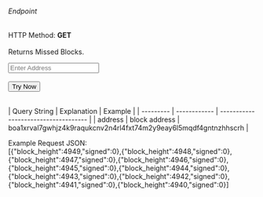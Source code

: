 <h6>Endpoint</h6>
<p id="endpoint"></p>

HTTP Method: **GET**
<br/>
<br/>
Returns Missed Blocks.

<input class="md-input" placeholder="Enter Address" id="address"></input><br/><br/>
<button class="md-button" onclick="tryNow()">Try Now</button>
<script>
   document.getElementById("endpoint").innerHTML =`https://dev-stoa-boascan.bosagora.com/validator/missed-blocks/${document.getElementById("address").value ||"boa1xrval7gwhjz4k9raqukcnv2n4rl4fxt74m2y9eay6l5mqdf4gntnzhhscrh"}`
    function tryNow(){
        document.getElementById("showResult").innerHTML =""
        document.getElementById("endpoint").innerHTML =""
        fetch(`https://dev-stoa-boascan.bosagora.com/validator/missed-blocks/${document.getElementById("address").value ||"boa1xrval7gwhjz4k9raqukcnv2n4rl4fxt74m2y9eay6l5mqdf4gntnzhhscrh"}`)
        .then((res) => {
            res.json().then((res) => {
                document.getElementById("showResult").innerHTML = JSON.stringify(res)
                document.getElementById("endpoint").innerHTML =`https://dev-stoa-boascan.bosagora.com/validator/missed-blocks/${document.getElementById("address").value ||"boa1xrval7gwhjz4k9raqukcnv2n4rl4fxt74m2y9eay6l5mqdf4gntnzhhscrh"}`
                })
        }).catch((err) => {
            console.log(err)
        })
    }
</script>
<p id="showResult"></p><br/>
| Query String | Explanation    | Example                            |
| --------- | ------------ | ------------------------------------ |
| address      | block address | boa1xrval7gwhjz4k9raqukcnv2n4rl4fxt74m2y9eay6l5mqdf4gntnzhhscrh |

Example Request JSON:<br/>
[{"block_height":4949,"signed":0},{"block_height":4948,"signed":0},{"block_height":4947,"signed":0},{"block_height":4946,"signed":0},{"block_height":4945,"signed":0},{"block_height":4944,"signed":0},{"block_height":4943,"signed":0},{"block_height":4942,"signed":0},{"block_height":4941,"signed":0},{"block_height":4940,"signed":0}]